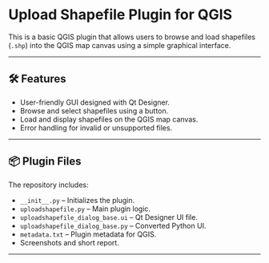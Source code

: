 
# Upload Shapefile Plugin for QGIS

This is a basic QGIS plugin that allows users to browse and load shapefiles (`.shp`) into the QGIS map canvas using a simple graphical interface.

---

## 🛠 Features

- User-friendly GUI designed with Qt Designer.
- Browse and select shapefiles using a button.
- Load and display shapefiles on the QGIS map canvas.
- Error handling for invalid or unsupported files.

---

## 📦 Plugin Files

The repository includes:
- `__init__.py` – Initializes the plugin.
- `uploadshapefile.py` – Main plugin logic.
- `uploadshapefile_dialog_base.ui` – Qt Designer UI file.
- `uploadshapefile_dialog_base.py` – Converted Python UI.
- `metadata.txt` – Plugin metadata for QGIS.
- Screenshots and short report.

---



